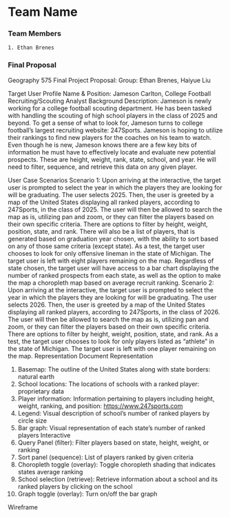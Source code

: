 # Team Name

### Team Members
    1. Ethan Brenes
### Final Proposal
Geography 575 Final Project Proposal:
Group: Ethan Brenes, Haiyue Liu

Target User Profile
Name & Position: Jameson Carlton, College Football Recruiting/Scouting Analyst
Background Description: Jameson is newly working for a college football scouting department. He has been tasked with handling the scouting of high school players in the class of 2025 and beyond. To get a sense of what to look for, Jameson turns to college football’s largest recruiting website: 247Sports. Jameson is hoping to utilize their rankings to find new players for the coaches on his team to watch. Even though he is new, Jameson knows there are a few key bits of information he must have to effectively locate and evaluate new potential prospects. These are height, weight, rank, state, school, and year. He will need to filter, sequence, and retrieve this data on any given player. 

User Case Scenarios
Scenario 1:
	Upon arriving at the interactive, the target user is prompted to select the year in which the players they are looking for will be graduating. The user selects 2025. Then, the user is greeted by a map of the United States displaying all ranked players, according to 247Sports, in the class of 2025. The user will then be allowed to search the map as is, utilizing pan and zoom, or they can filter the players based on their own specific criteria. There are options to filter by height, weight, position, state, and rank. There will also be a list of players, that is generated based on graduation year chosen, with the ability to sort based on any of those same criteria (except state). As a test, the target user chooses to look for only offensive lineman in the state of Michigan. The target user is left with eight players remaining on the map. Regardless of state chosen, the target user will have access to a bar chart displaying the number of ranked prospects from each state, as well as the option to make the map a choropleth map based on average recruit ranking.
Scenario 2:
Upon arriving at the interactive, the target user is prompted to select the year in which the players they are looking for will be graduating. The user selects 2026. Then, the user is greeted by a map of the United States displaying all ranked players, according to 247Sports, in the class of 2026. The user will then be allowed to search the map as is, utilizing pan and zoom, or they can filter the players based on their own specific criteria. There are options to filter by height, weight, position, state, and rank. As a test, the target user chooses to look for only players listed as “athlete” in the state of Michigan. The target user is left with one player remaining on the map. 
Representation Document
Representation
1.	Basemap: The outline of the United States along with state borders: natural earth
2.	School locations: The locations of schools with a ranked player: proprietary data
3.	Player information: Information pertaining to players including height, weight, ranking, and position: https://www.247sports.com
4.	Legend: Visual description of school’s number of ranked players by circle size
5.	Bar graph: Visual representation of each state’s number of ranked players
Interactive
1.	Query Panel (filter): Filter players based on state, height, weight, or ranking
2.	Sort panel (sequence): List of players ranked by given criteria
3.	Choropleth toggle (overlay): Toggle choropleth shading that indicates states average ranking
4.	School selection (retrieve): Retrieve information about a school and its ranked players by clicking on the school
5.	Graph toggle (overlay): Turn on/off the bar graph


Wireframe
 

  

  







